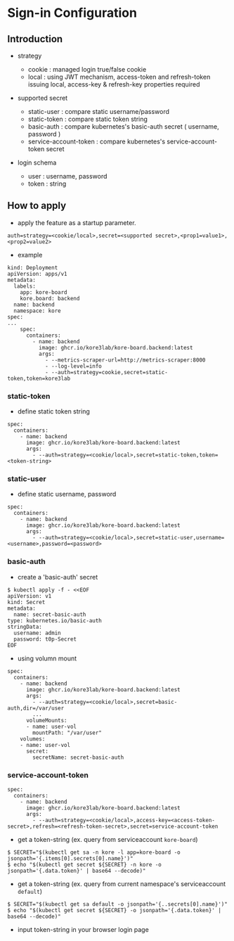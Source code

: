 # Sign-in Configuration

## Introduction

* strategy
  * cookie : managed login true/false cookie
  * local : using JWT mechanism, access-token and refresh-token issuing local,  access-key & refresh-key properties required

* supported secret
  * static-user : compare static username/password
  * static-token : compare static token string
  * basic-auth : compare kubernetes's basic-auth secret ( username, password )
  * service-account-token : compare kubernetes's service-account-token secret

* login schema
  * user : username, password
  * token : string


## How to apply
  * apply the feature as a startup parameter.

```
auth=strategy=<cookie/local>,secret=<supported secret>,<prop1=value1>,<prop2=value2>
```

* example

```
kind: Deployment
apiVersion: apps/v1
metadata:
  labels:
    app: kore-board
    kore.board: backend
  name: backend
  namespace: kore
spec:
...
    spec:
      containers:
        - name: backend
          image: ghcr.io/kore3lab/kore-board.backend:latest
          args:
            - --metrics-scraper-url=http://metrics-scraper:8000
            - --log-level=info
            - --auth=strategy=cookie,secret=static-token,token=kore3lab
```

### static-token

* define static token string

```
spec:
  containers:
    - name: backend
      image: ghcr.io/kore3lab/kore-board.backend:latest
      args:
        - --auth=strategy=<cookie/local>,secret=static-token,token=<token-string>
```


### static-user

* define static username, password

```
spec:
  containers:
    - name: backend
      image: ghcr.io/kore3lab/kore-board.backend:latest
      args:
        - --auth=strategy=<cookie/local>,secret=static-user,username=<username>,password=<password>
```

### basic-auth

* create a 'basic-auth' secret
```
$ kubectl apply -f - <<EOF
apiVersion: v1
kind: Secret
metadata:
  name: secret-basic-auth
type: kubernetes.io/basic-auth
stringData:
  username: admin
  password: t0p-Secret
EOF
```

* using volumn mount

```
spec:
  containers:
    - name: backend
      image: ghcr.io/kore3lab/kore-board.backend:latest
      args:
        - --auth=strategy=<cookie/local>,secret=basic-auth,dir=/var/user
        ...
      volumeMounts:
      - name: user-vol
        mountPath: "/var/user"
    volumes:
    - name: user-vol
      secret:
        secretName: secret-basic-auth
```

### service-account-token 

```
spec:
  containers:
    - name: backend
      image: ghcr.io/kore3lab/kore-board.backend:latest
      args:
        - --auth=strategy=<cookie/local>,access-key=<access-token-secret>,refresh=<refresh-token-secret>,secret=service-account-token
```

* get a token-string (ex. query from serviceaccount `kore-board`)

```
$ SECRET="$(kubectl get sa -n kore -l app=kore-board -o jsonpath='{.items[0].secrets[0].name}')"
$ echo "$(kubectl get secret ${SECRET} -n kore -o jsonpath='{.data.token}' | base64 --decode)"
```

* get a token-string (ex. query from current namespace's serviceaccount `default`)

```
$ SECRET="$(kubectl get sa default -o jsonpath='{..secrets[0].name}')"
$ echo "$(kubectl get secret ${SECRET} -o jsonpath='{.data.token}' | base64 --decode)"
```

* input token-string in your browser login page
